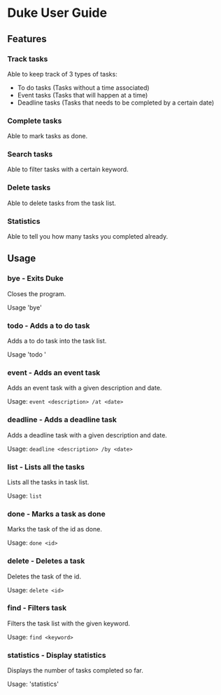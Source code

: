 # Duke User Guide

## Features 

### Track tasks
Able to keep track of 3 types of tasks:
- To do tasks (Tasks without a time associated)
- Event tasks (Tasks that will happen at a time)
- Deadline tasks (Tasks that needs to be completed by a certain date)

### Complete tasks
Able to mark tasks as done.

### Search tasks
Able to filter tasks with a certain keyword.

### Delete tasks
Able to delete tasks from the task list.

### Statistics
Able to tell you how many tasks you completed already.

## Usage

### bye - Exits Duke
Closes the program.

Usage 'bye'

### todo - Adds a to do task
Adds a to do task into the task list.

Usage 'todo <description>'
  
### event - Adds an event task
Adds an event task with a given description and date.

Usage: `event <description> /at <date>`

### deadline - Adds a deadline task
Adds a deadline task with a given description and date.

Usage: `deadline <description> /by <date>`

### list - Lists all the tasks
Lists all the tasks in task list.

Usage: `list`

### done - Marks a task as done
Marks the task of the id as done.

Usage: `done <id>`

### delete - Deletes a task
Deletes the task of the id.

Usage: `delete <id>`

### find - Filters task
Filters the task list with the given keyword.

Usage: `find <keyword>` 

### statistics - Display statistics
Displays the number of tasks completed so far.

Usage: 'statistics'

